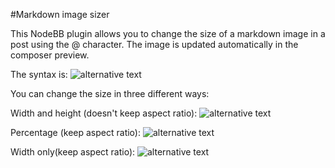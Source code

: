 #Markdown image sizer

This NodeBB plugin allows you to change the size of a markdown image in a post using the @ character.
The image is updated automatically in the composer preview.

The syntax is:
![alternative text](http://someurl.com/someimage.png@<size>)

You can change the size in three different ways:

Width and height (doesn't keep aspect ratio):
![alternative text](http://someurl.com/someimage.png@1920x1080)

Percentage (keep aspect ratio):
![alternative text](http://someurl.com/someimage.png@50%)

Width only(keep aspect ratio):
![alternative text](http://someurl.com/someimage.png@200)
